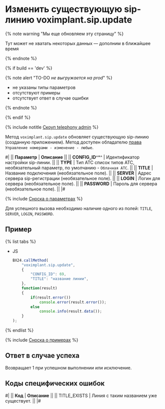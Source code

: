 # Изменить существующую sip-линию voximplant.sip.update

{% note warning "Мы еще обновляем эту страницу" %}

Тут может не хватать некоторых данных — дополним в ближайшее время

{% endnote %}

{% if build == 'dev' %}

{% note alert "TO-DO _не выгружается на prod_" %}

- не указаны типы параметров
- отсутствуют примеры
- отсутствует ответ в случае ошибки

{% endnote %}

{% endif %}

{% include notitle [Скоуп telephony admin](../../_includes/scope-telephony-admin.md) %}

Метод `voximplant.sip.update` обновляет существующую sip-линию (созданную приложением). Метод доступен обладателю [права](https://helpdesk.bitrix24.ru/open/18177766/) `Управление номерами - изменение - любые`.

#|
|| **Параметр** | **Описание** ||
|| **CONFIG_ID**^*^ | Идентификатор настройки sip-линии. ||
|| **TYPE** | Тип АТС список типов АТС, необязательный параметр, по умолчанию - `Облачная АТС`. ||
|| **TITLE** | Название подключения (необязательное поле). ||
|| **SERVER** | Адрес сервера sip-регистрации (необязательное поле). ||
|| **LOGIN** | Логин для сервера (необязательное поле). ||
|| **PASSWORD** | Пароль для сервера (необязательное поле). ||
|#

{% include [Сноска о параметрах](../../../../_includes/required.md) %}

Для успешного вызова необходимо наличие одного из полей: `TITLE`, `SERVER`, `LOGIN`, `PASSWORD`.

## Пример

{% list tabs %}

- JS

    ```js
    BX24.callMethod(
        "voximplant.sip.update",
        {
            "CONFIG_ID": 69,
            "TITLE": "название линии",
        },
        function(result)
        {
            if(result.error())
                console.error(result.error());
            else
                console.info(result.data());
        }
    );
    ```

{% endlist %}

{% include [Сноска о примерах](../../../../_includes/examples.md) %}

## Ответ в случае успеха

Возвращает 1 при успешном выполнении или исключение.

## Коды специфических ошибок

#|
|| **Код** | **Описание** ||
|| TITLE_EXISTS | Линия с таким названием уже существует. ||
|#